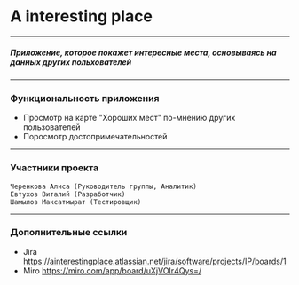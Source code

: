 # A interesting place
____
##### Приложение, которое покажет интересные места, основываясь на данных других польхователей
____
### Функциональность приложения 
- Просмотр на карте "Хороших мест" по-мнению других пользователей
- Поросмотр достопримечательностей
____

### Участники проекта 
    Черенкова Алиса (Руководитель группы, Аналитик)
    Евтухов Виталий (Разработчик)
    Шамылов Максатмырат (Тестировщик)
____

### Дополнительные ссылки
- Jira  https://ainterestingplace.atlassian.net/jira/software/projects/IP/boards/1
- Miro  https://miro.com/app/board/uXjVOIr4Qys=/
